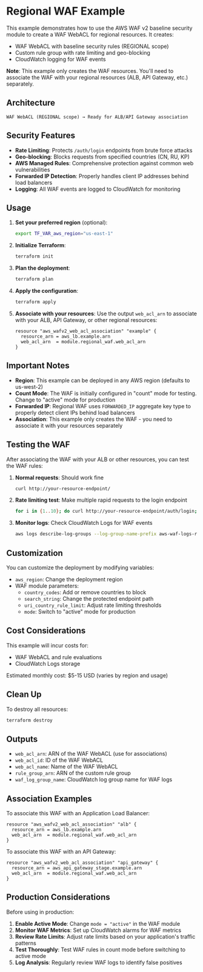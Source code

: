 # Regional WAF Example

This example demonstrates how to use the AWS WAF v2 baseline security module to create a WAF WebACL for regional resources. It creates:

- WAF WebACL with baseline security rules (REGIONAL scope)
- Custom rule group with rate limiting and geo-blocking
- CloudWatch logging for WAF events

**Note**: This example only creates the WAF resources. You'll need to associate the WAF with your regional resources (ALB, API Gateway, etc.) separately.

## Architecture

```
WAF WebACL (REGIONAL scope) → Ready for ALB/API Gateway association
```

## Security Features

- **Rate Limiting**: Protects `/auth/login` endpoints from brute force attacks
- **Geo-blocking**: Blocks requests from specified countries (CN, RU, KP)
- **AWS Managed Rules**: Comprehensive protection against common web vulnerabilities
- **Forwarded IP Detection**: Properly handles client IP addresses behind load balancers
- **Logging**: All WAF events are logged to CloudWatch for monitoring

## Usage

1. **Set your preferred region** (optional):
   ```bash
   export TF_VAR_aws_region="us-east-1"
   ```

2. **Initialize Terraform**:
   ```bash
   terraform init
   ```

3. **Plan the deployment**:
   ```bash
   terraform plan
   ```

4. **Apply the configuration**:
   ```bash
   terraform apply
   ```

5. **Associate with your resources**:
   Use the output `web_acl_arn` to associate with your ALB, API Gateway, or other regional resources:
   ```hcl
   resource "aws_wafv2_web_acl_association" "example" {
     resource_arn = aws_lb.example.arn
     web_acl_arn  = module.regional_waf.web_acl_arn
   }
   ```

## Important Notes

- **Region**: This example can be deployed in any AWS region (defaults to us-west-2)
- **Count Mode**: The WAF is initially configured in "count" mode for testing. Change to "active" mode for production
- **Forwarded IP**: Regional WAF uses `FORWARDED_IP` aggregate key type to properly detect client IPs behind load balancers
- **Association**: This example only creates the WAF - you need to associate it with your resources separately

## Testing the WAF

After associating the WAF with your ALB or other resources, you can test the WAF rules:

1. **Normal requests**: Should work fine
   ```bash
   curl http://your-resource-endpoint/
   ```

2. **Rate limiting test**: Make multiple rapid requests to the login endpoint
   ```bash
   for i in {1..10}; do curl http://your-resource-endpoint/auth/login; done
   ```

3. **Monitor logs**: Check CloudWatch Logs for WAF events
   ```bash
   aws logs describe-log-groups --log-group-name-prefix aws-waf-logs-regional
   ```

## Customization

You can customize the deployment by modifying variables:

- `aws_region`: Change the deployment region
- WAF module parameters:
  - `country_codes`: Add or remove countries to block
  - `search_string`: Change the protected endpoint path
  - `uri_country_rule_limit`: Adjust rate limiting thresholds
  - `mode`: Switch to "active" mode for production

## Cost Considerations

This example will incur costs for:
- WAF WebACL and rule evaluations
- CloudWatch Logs storage

Estimated monthly cost: $5-15 USD (varies by region and usage)

## Clean Up

To destroy all resources:

```bash
terraform destroy
```

## Outputs

- `web_acl_arn`: ARN of the WAF WebACL (use for associations)
- `web_acl_id`: ID of the WAF WebACL
- `web_acl_name`: Name of the WAF WebACL
- `rule_group_arn`: ARN of the custom rule group
- `waf_log_group_name`: CloudWatch log group name for WAF logs

## Association Examples

To associate this WAF with an Application Load Balancer:

```hcl
resource "aws_wafv2_web_acl_association" "alb" {
  resource_arn = aws_lb.example.arn
  web_acl_arn  = module.regional_waf.web_acl_arn
}
```

To associate this WAF with an API Gateway:

```hcl
resource "aws_wafv2_web_acl_association" "api_gateway" {
  resource_arn = aws_api_gateway_stage.example.arn
  web_acl_arn  = module.regional_waf.web_acl_arn
}
```

## Production Considerations

Before using in production:

1. **Enable Active Mode**: Change `mode = "active"` in the WAF module
2. **Monitor WAF Metrics**: Set up CloudWatch alarms for WAF metrics
3. **Review Rate Limits**: Adjust rate limits based on your application's traffic patterns
4. **Test Thoroughly**: Test WAF rules in count mode before switching to active mode
5. **Log Analysis**: Regularly review WAF logs to identify false positives
